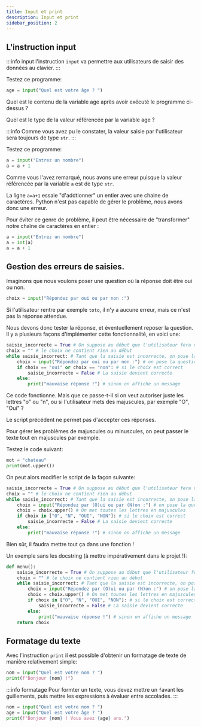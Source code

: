 ```yaml
---
title: Input et print
description: Input et print
sidebar_position: 2
---
```


## L'instruction input

:::info input
l'instruction `input` va permettre aux utilisateurs de saisir des données au clavier.
:::

Testez ce programme:

```python
age = input("Quel est votre âge ? ")
```

Quel est le contenu de la variable age après avoir exécuté le programme ci-dessus ?

Quel est le type de la valeur référencée par la variable age ?

:::info
Comme vous avez pu le constater, la valeur saisie par l'utilisateur sera toujours de type `str`.
:::

Testez ce programme:

```python
a = input("Entrez un nombre")
a = a + 1
```

Comme vous l'avez remarqué, nous avons une erreur puisque la valeur référencée par la variable `a` est de type `str`.

La ligne `a=a+1` essaie "d'addtionner" un entier avec une chaine de caractères. Python n'est pas capable de gérer le problème, nous avons donc une erreur.

Pour éviter ce genre de problème, il peut être nécessaire de "transformer" notre chaîne de caractères en entier :

```python
a = input("Entrez un nombre")
a = int(a)
a = a + 1
```

## Gestion des erreurs de saisies.

Imaginons que nous voulons poser une question où la réponse doit être oui ou non.

```python
choix = input("Répondez par oui ou par non :")
```

Si l'utilisateur rentre par exemple `toto`, il n'y a aucune erreur, mais ce n'est pas la réponse attendue.

Nous devons donc tester la réponse, et éventuellement reposer la question. Il y a plusieurs façons d'implémenter cette fonctionnalité, en voici une:

```python
saisie_incorrecte = True # On suppose au début que l'utilisateur fera une "mauvaise" saisie
choix = "" # le choix ne contient rien au début
while saisie_incorrect: # Tant que la saisie est incorrecte, on pose la question
    choix = input("Répondez par oui ou par non :") # on pose la question
    if choix == "oui" or choix == "non": # si le choix est correct
        saisie_incorrecte = False # La saisie devient correcte
    else:
        print("mauvaise réponse !") # sinon on affiche un message
```

Ce code fonctionne. Mais que ce passe-t-il si on veut autoriser juste les lettres "o" ou "n", ou si l'utilisateur mets des majuscules, par exemple "O", "Oui" ?

Le script précédent ne permet pas d'accepter ces réponses.

Pour gérer les problèmes de majuscules ou minuscules, on peut passer le texte tout en majuscules par exemple.

Testez le code suivant:

```python
mot = "chateau"
print(mot.upper())
```

On peut alors modifier le script de la façon suivante:

```python
saisie_incorrecte = True # On suppose au début que l'utilisateur fera une "mauvaise" saisie
choix = "" # le choix ne contient rien au début
while saisie_incorrect: # Tant que la saisie est incorrecte, on pose la question
    choix = input("Répondez par (O)ui ou par (N)on :") # on pose la question
    choix = choix.upper() # On met toutes les lettres en majuscules
    if choix in ["O", "N", "OUI", "NON"]: # si le choix est correct
        saisie_incorrecte = False # La saisie devient correcte
    else:
        print("mauvaise réponse !") # sinon on affiche un message
```

Bien sûr, il faudra mettre tout ça dans une fonction !

Un exemple sans les docstring (à mettre impérativement dans le projet !):

```python
def menu():
    saisie_incorrecte = True # On suppose au début que l'utilisateur fera une "mauvaise" saisie
    choix = "" # le choix ne contient rien au début
    while saisie_incorrect: # Tant que la saisie est incorrecte, on pose la question
        choix = input("Répondez par (O)ui ou par (N)on :") # on pose la question
        choix = choix.upper() # On met toutes les lettres en majuscules
        if choix in ["O", "N", "OUI", "NON"]: # si le choix est correct
            saisie_incorrecte = False # La saisie devient correcte
        else:
            print("mauvaise réponse !") # sinon on affiche un message
    return choix
```

## Formatage du texte

Avec l'instruction `print` il est possible d'obtenir un formatage de texte de manière relativement simple:

```python
nom = input("Quel est votre nom ? ")
print(f"Bonjour {nom} !")
```

:::info formatage
Pour formter un texte, vous devez mettre un `f`avant les guillements, puis mettre les expressions à évaluer entre accolades.
:::

```python
nom = input("Quel est votre nom ? ")
age = input("Quel est votre âge ? ")
print(f"Bonjour {nom} ! Vous avez {age} ans.")
```
